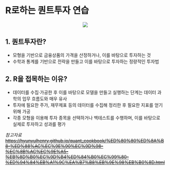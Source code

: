 
# **R로하는 퀀트투자 연습**  


<center><img src="https://miro.medium.com/max/1400/1*3UNtfZrmEiv3XFKs_xaRcA.jpeg"></center>

## **1. 퀀트투자란?**  
- 모형을 기반으로 금융상품의 가격을 산정하거나, 이를 바탕으로 투자하는 것
- 수학과 통계를 기반으로 전략을 만들고 이를 바탕으로 투자하는 정량적인 투자법

## **2. R을 접목하는 이유?**  
- 데이터를 수집·가공한 후 이를 바탕으로 모델을 만들고 실행하는 단계는 데이터 과학의 업무 흐름도와 매우 유사
- 투자에 필요한 주가, 재무제표 등의 데이터를 수집해 정리한 후 필요한 지표를 얻기 위해 가공
- 각종 모형을 이용해 투자 종목을 선택하거나 백테스트를 수행하며, 이를 바탕으로 실제로 투자하고 성과를 평가

*참고자료*
~~https://hyunyulhenry.github.io/quant_cookbook/%ED%80%80%ED%8A%B8-%ED%88%AC%EC%9E%90%EC%9D%98-%EC%8B%AC%EC%9E%A5-%EB%8D%B0%EC%9D%B4%ED%84%B0%EC%99%80-%ED%94%84%EB%A1%9C%EA%B7%B8%EB%9E%98%EB%B0%8D.html~~

